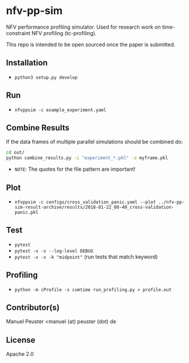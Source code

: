 # nfv-pp-sim

NFV performance profiling simulator. Used for research work on time-constraint NFV profiling (tc-profiling).

This repo is intended to be open sourced once the paper is submitted.

## Installation

* `python3 setup.py develop`

## Run

* `nfvppsim -c example_experiment.yaml`

## Combine Results

If the data frames of multiple parallel simulations should be combined do:

```bash
cd out/
python combine_results.py -i "experiment_*.pkl" -o myframe.pkl
```

* `NOTE`: The quotes for the file pattern are important!

## Plot

* `nfvppsim -c configs/cross_validation_panic.yaml --plot ../nfv-pp-sim-result-archive/results/2018-01-22_08-40_cross-validation-panic.pkl`

## Test

* `pytest`
* `pytest -v -s --log-level DEBUG`
* `pytest -v -s -k "midpoint"` (run tests that match keyword)

## Profiling

* `python -m cProfile -s cumtime run_profiling.py > profile.out`


## Contributor(s)

Manuel Peuster <manuel (at) peuster (dot) de

## License

Apache 2.0
